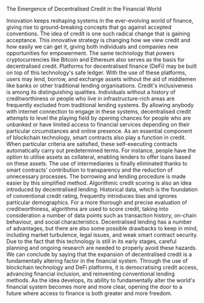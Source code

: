 The Emergence of Decentralised Credit in the Financial World

Innovation keeps reshaping systems in the ever-evolving world of finance, giving rise to ground-breaking concepts that go against accepted conventions. The idea of credit is one such radical change that is gaining acceptance. This innovative strategy is changing how we view credit and how easily we can get it, giving both individuals and companies new opportunities for empowerment.
The same technology that powers cryptocurrencies like Bitcoin and Ethereum also serves as the basis for decentralised credit. Platforms for decentralised finance (DeFi) may be built on top of this technology's safe ledger. With the use of these platforms, users may lend, borrow, and exchange assets without the aid of middlemen like banks or other traditional lending organisations.
Credit's inclusiveness is among its distinguishing qualities. Individuals without a history of creditworthiness or people who live in infrastructure-rich areas are frequently excluded from traditional lending systems. By allowing anybody with internet connection to engage in these systems, decentralised credit attempts to level the playing field by opening chances for people who are unbanked or have limited access to financial services depending on their particular circumstances and online presence.
As an essential component of blockchain technology, smart contracts also play a function in credit. When particular criteria are satisfied, these self-executing contracts automatically carry out predetermined terms.
For instance, people have the option to utilise assets as collateral, enabling lenders to offer loans based on these assets. The use of intermediaries is finally eliminated thanks to smart contracts' contribution to transparency and the reduction of unnecessary processes. The borrowing and lending procedure is made easier by this simplified method.
Algorithmic credit scoring is also an idea introduced by decentralised lending. Historical data, which is the foundation of conventional credit rating, frequently introduces bias and ignores particular demographics. For a more thorough and precise evaluation of creditworthiness, algorithms are used to score credit, taking into consideration a number of data points such as transaction history, on-chain behaviour, and social characteristics.
Decentralised lending has a number of advantages, but there are also some possible drawbacks to keep in mind, including market turbulence, legal issues, and weak smart contract security. Due to the fact that this technology is still in its early stages, careful planning and ongoing research are needed to properly avoid these hazards.
We can conclude by saying that the expansion of decentralised credit is a fundamentally altering factor in the financial system. Through the use of blockchain technology and DeFi platforms, it is democratising credit access, advancing financial inclusion, and reinventing conventional lending methods. As the idea develops, its ability to fundamentally alter the world's financial system becomes more and more clear, opening the door to a future where access to finance is both greater and more freedom.
